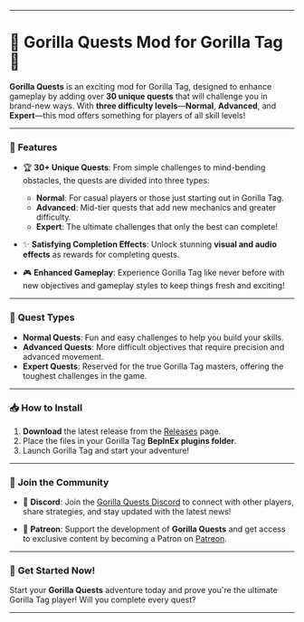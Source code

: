 
---

# 🦍 **Gorilla Quests Mod for Gorilla Tag** 🌟

**Gorilla Quests** is an exciting mod for Gorilla Tag, designed to enhance gameplay by adding over **30 unique quests** that will challenge you in brand-new ways. With **three difficulty levels**—**Normal**, **Advanced**, and **Expert**—this mod offers something for players of all skill levels!

---

### 🚀 **Features**

- 🏆 **30+ Unique Quests**: From simple challenges to mind-bending obstacles, the quests are divided into three types:
  - **Normal**: For casual players or those just starting out in Gorilla Tag.
  - **Advanced**: Mid-tier quests that add new mechanics and greater difficulty.
  - **Expert**: The ultimate challenges that only the best can complete! 

- ✨ **Satisfying Completion Effects**: Unlock stunning **visual and audio effects** as rewards for completing quests.

- 🎮 **Enhanced Gameplay**: Experience Gorilla Tag like never before with new objectives and gameplay styles to keep things fresh and exciting!

---

### 🎯 **Quest Types**

- **Normal Quests**: Fun and easy challenges to help you build your skills.
- **Advanced Quests**: More difficult objectives that require precision and advanced movement.
- **Expert Quests**: Reserved for the true Gorilla Tag masters, offering the toughest challenges in the game.

---

### 📥 **How to Install**

1. **Download** the latest release from the [Releases](#) page.
2. Place the files in your Gorilla Tag **BepInEx plugins folder**.
3. Launch Gorilla Tag and start your adventure!

---

### 🎉 **Join the Community**

- 💬 **Discord**: Join the [Gorilla Quests Discord](https://discord.gg/39fFSURGFQ) to connect with other players, share strategies, and stay updated with the latest news!
  
- 🧡 **Patreon**: Support the development of **Gorilla Quests** and get access to exclusive content by becoming a Patron on [Patreon](https://www.patreon.com/Tox151).

---

### 🦍 **Get Started Now!**

Start your **Gorilla Quests** adventure today and prove you're the ultimate Gorilla Tag player! Will you complete every quest?

---
